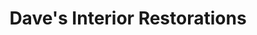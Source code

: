 ---
title: "Dave's Interior Restorations"
url: /emmaus/daves-interior-restorations/
shop: interior decoration
---